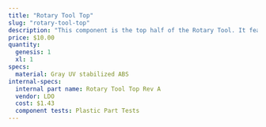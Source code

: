 ```yaml
---
title: "Rotary Tool Top"
slug: "rotary-tool-top"
description: "This component is the top half of the Rotary Tool. It features M3 mounting bosses for the Rotary Tool PCB and bottom half of the Rotary Tool."
price: $10.00
quantity:
  genesis: 1
  xl: 1
specs:
  material: Gray UV stabilized ABS
internal-specs:
  internal part name: Rotary Tool Top Rev A
  vendor: LDO
  cost: $1.43
  component tests: Plastic Part Tests
---
```

